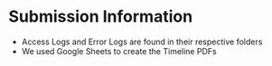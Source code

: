 <h1>Submission Information</h1>
<ul>
  <li>Access Logs and Error Logs are found in their respective folders</li>
  <li>We used Google Sheets to create the Timeline PDFs</li> </ul>
